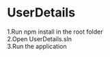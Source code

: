 # UserDetails

1.Run npm install in the root folder  
2.Open UserDetails.sln  
3.Run the application  
